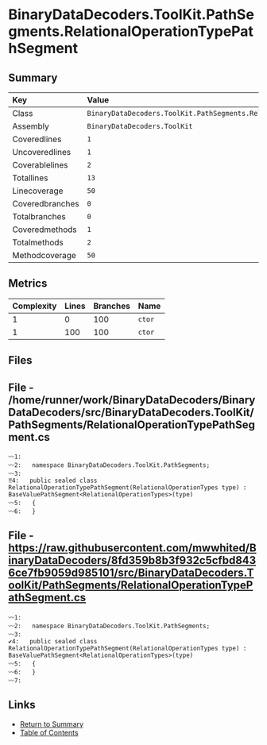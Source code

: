 ﻿# BinaryDataDecoders.ToolKit.PathSegments.RelationalOperationTypePathSegment

## Summary

| Key             | Value                                                                        |
| :-------------- | :--------------------------------------------------------------------------- |
| Class           | `BinaryDataDecoders.ToolKit.PathSegments.RelationalOperationTypePathSegment` |
| Assembly        | `BinaryDataDecoders.ToolKit`                                                 |
| Coveredlines    | `1`                                                                          |
| Uncoveredlines  | `1`                                                                          |
| Coverablelines  | `2`                                                                          |
| Totallines      | `13`                                                                         |
| Linecoverage    | `50`                                                                         |
| Coveredbranches | `0`                                                                          |
| Totalbranches   | `0`                                                                          |
| Coveredmethods  | `1`                                                                          |
| Totalmethods    | `2`                                                                          |
| Methodcoverage  | `50`                                                                         |

## Metrics

| Complexity | Lines | Branches | Name    |
| :--------- | :---- | :------- | :------ |
| 1          | 0     | 100      | `ctor`  |
| 1          | 100   | 100      | `ctor`  |

## Files

## File - /home/runner/work/BinaryDataDecoders/BinaryDataDecoders/src/BinaryDataDecoders.ToolKit/PathSegments/RelationalOperationTypePathSegment.cs

```CSharp
〰1:   
〰2:   namespace BinaryDataDecoders.ToolKit.PathSegments;
〰3:   
‼4:   public sealed class RelationalOperationTypePathSegment(RelationalOperationTypes type) : BaseValuePathSegment<RelationalOperationTypes>(type)
〰5:   {
〰6:   }
```

## File - https://raw.githubusercontent.com/mwwhited/BinaryDataDecoders/8fd359b8b3f932c5cfbd8436ce7fb9059d985101/src/BinaryDataDecoders.ToolKit/PathSegments/RelationalOperationTypePathSegment.cs

```CSharp
〰1:   
〰2:   namespace BinaryDataDecoders.ToolKit.PathSegments;
〰3:   
✔4:   public sealed class RelationalOperationTypePathSegment(RelationalOperationTypes type) : BaseValuePathSegment<RelationalOperationTypes>(type)
〰5:   {
〰6:   }
〰7:   
```

## Links

* [Return to Summary](Summary.md)
* [Table of Contents](../TOC.md)

